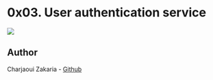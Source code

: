 # 0x03. User authentication service

<img src="https://www.skysnag.com/wp-content/uploads/2022/10/Frame-513what-is-bcrypt.png">

## Author

Charjaoui Zakaria - [Github](https://github.com/Zakry27)
